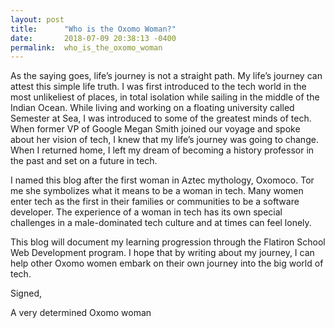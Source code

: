 ```yaml
---
layout: post
title:      "Who is the Oxomo Woman?"
date:       2018-07-09 20:38:13 -0400
permalink:  who_is_the_oxomo_woman
---
```



As the saying goes, life’s journey is not a straight path. My life’s journey can attest this simple life truth. I was first introduced to the tech world in the most unlikeliest of places, in total isolation while sailing in the middle of the Indian Ocean. While living and working on a floating university called Semester at Sea, I was introduced to some of the greatest minds of tech. When former VP of Google Megan Smith joined our voyage and spoke about her vision of tech, I knew that my life’s journey was going to change. When I returned home, I left my dream of becoming a history professor in the past and set on a future in tech. 

I named this blog after the first woman in Aztec mythology, Oxomoco. Tor me she symbolizes what it means to be a woman in tech. Many women enter tech as the first in their families or communities to be a software developer. The experience of a woman in tech has its own special challenges in a male-dominated tech culture and at times can feel lonely.

This blog will document my learning progression through the Flatiron School Web Development program. I hope that by writing about my journey, I can help other Oxomo women embark on their own journey into the big world of tech. 


Signed,

A very determined Oxomo woman


